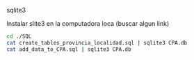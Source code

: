 sqlite3 

Instalar slite3 en la computadora loca (buscar algun link)

```bash
cd ./SQL
cat create_tables_provincia_localidad.sql | sqlite3 CPA.db
cat add_data_to_CPA.sql | sqlite3 CPA.db
```
